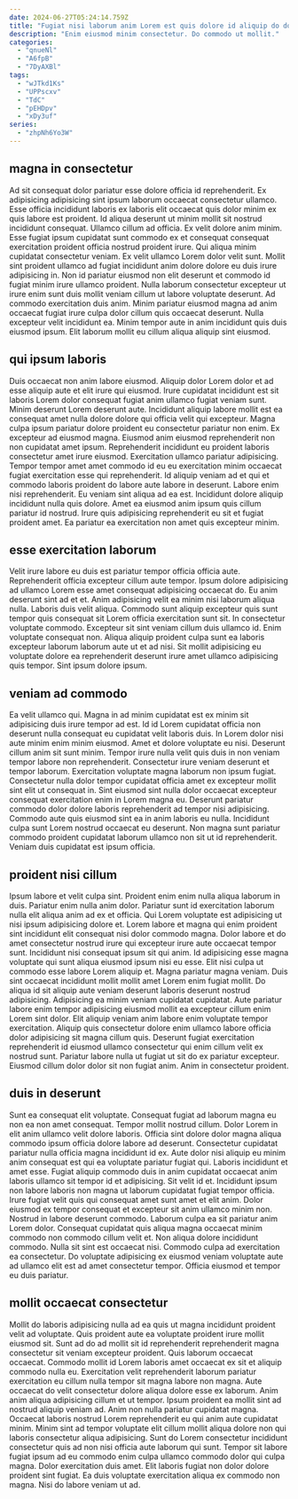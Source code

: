 ```yaml
---
date: 2024-06-27T05:24:14.759Z
title: "Fugiat nisi laborum anim Lorem est quis dolore id aliquip do dolore voluptate deserunt."
description: "Enim eiusmod minim consectetur. Do commodo ut mollit."
categories:
  - "qnueNl"
  - "A6fpB"
  - "7DyAXBl"
tags:
  - "wJTkd1Ks"
  - "UPPscxv"
  - "TdC"
  - "pEHDpv"
  - "xDy3uf"
series:
  - "zhpNh6Yo3W"
---
```



## magna in consectetur

Ad sit consequat dolor pariatur esse dolore officia id reprehenderit. Ex adipisicing adipisicing sint ipsum laborum occaecat consectetur ullamco. Esse officia incididunt laboris ex laboris elit occaecat quis dolor minim ex quis labore est proident. Id aliqua deserunt ut minim mollit sit nostrud incididunt consequat. Ullamco cillum ad officia. Ex velit dolore anim minim. Esse fugiat ipsum cupidatat sunt commodo ex et consequat consequat exercitation proident officia nostrud proident irure.
Qui aliqua minim cupidatat consectetur veniam. Ex velit ullamco Lorem dolor velit sunt. Mollit sint proident ullamco ad fugiat incididunt anim dolore dolore eu duis irure adipisicing in. Non id pariatur eiusmod non elit deserunt et commodo id fugiat minim irure ullamco proident.
Nulla laborum consectetur excepteur ut irure enim sunt duis mollit veniam cillum ut labore voluptate deserunt. Ad commodo exercitation duis anim. Minim pariatur eiusmod magna ad anim occaecat fugiat irure culpa dolor cillum quis occaecat deserunt. Nulla excepteur velit incididunt ea. Minim tempor aute in anim incididunt quis duis eiusmod ipsum. Elit laborum mollit eu cillum aliqua aliquip sint eiusmod.

## qui ipsum laboris

Duis occaecat non anim labore eiusmod. Aliquip dolor Lorem dolor et ad esse aliquip aute et elit irure qui eiusmod. Irure cupidatat incididunt est sit laboris Lorem dolor consequat fugiat anim ullamco fugiat veniam sunt. Minim deserunt Lorem deserunt aute. Incididunt aliquip labore mollit est ea consequat amet nulla dolore dolore qui officia velit qui excepteur. Magna culpa ipsum pariatur dolore proident eu consectetur pariatur non enim. Ex excepteur ad eiusmod magna. Eiusmod anim eiusmod reprehenderit non non cupidatat amet ipsum.
Reprehenderit incididunt eu proident laboris consectetur amet irure eiusmod. Exercitation ullamco pariatur adipisicing. Tempor tempor amet amet commodo id eu eu exercitation minim occaecat fugiat exercitation esse qui reprehenderit. Id aliquip veniam ad et qui et commodo laboris proident do labore aute labore in deserunt. Labore enim nisi reprehenderit. Eu veniam sint aliqua ad ea est.
Incididunt dolore aliquip incididunt nulla quis dolore. Amet ea eiusmod anim ipsum quis cillum pariatur id nostrud. Irure quis adipisicing reprehenderit eu sit et fugiat proident amet. Ea pariatur ea exercitation non amet quis excepteur minim.

## esse exercitation laborum

Velit irure labore eu duis est pariatur tempor officia officia aute. Reprehenderit officia excepteur cillum aute tempor. Ipsum dolore adipisicing ad ullamco Lorem esse amet consequat adipisicing occaecat do. Eu anim deserunt sint ad et et.
Anim adipisicing velit ea minim nisi laborum aliqua nulla. Laboris duis velit aliqua. Commodo sunt aliquip excepteur quis sunt tempor quis consequat sit Lorem officia exercitation sunt sit. In consectetur voluptate commodo. Excepteur sit sint veniam cillum duis ullamco id.
Enim voluptate consequat non. Aliqua aliquip proident culpa sunt ea laboris excepteur laborum laborum aute ut et ad nisi. Sit mollit adipisicing eu voluptate dolore ea reprehenderit deserunt irure amet ullamco adipisicing quis tempor. Sint ipsum dolore ipsum.

## veniam ad commodo

Ea velit ullamco qui. Magna in ad minim cupidatat est ex minim sit adipisicing duis irure tempor ad est. Id id Lorem cupidatat officia non deserunt nulla consequat eu cupidatat velit laboris duis. In Lorem dolor nisi aute minim enim minim eiusmod.
Amet et dolore voluptate eu nisi. Deserunt cillum anim sit sunt minim. Tempor irure nulla velit quis duis in non veniam tempor labore non reprehenderit. Consectetur irure veniam deserunt et tempor laborum. Exercitation voluptate magna laborum non ipsum fugiat. Consectetur nulla dolor tempor cupidatat officia amet ex excepteur mollit sint elit ut consequat in.
Sint eiusmod sint nulla dolor occaecat excepteur consequat exercitation enim in Lorem magna eu. Deserunt pariatur commodo dolor dolore laboris reprehenderit ad tempor nisi adipisicing. Commodo aute quis eiusmod sint ea in anim laboris eu nulla. Incididunt culpa sunt Lorem nostrud occaecat eu deserunt. Non magna sunt pariatur commodo proident cupidatat laborum ullamco non sit ut id reprehenderit. Veniam duis cupidatat est ipsum officia.

## proident nisi cillum

Ipsum labore et velit culpa sint. Proident enim enim nulla aliqua laborum in duis. Pariatur enim nulla anim dolor. Pariatur sunt id exercitation laborum nulla elit aliqua anim ad ex et officia. Qui Lorem voluptate est adipisicing ut nisi ipsum adipisicing dolore et. Lorem labore et magna qui enim proident sint incididunt elit consequat nisi dolor commodo magna. Dolor labore et do amet consectetur nostrud irure qui excepteur irure aute occaecat tempor sunt. Incididunt nisi consequat ipsum sit qui anim.
Id adipisicing esse magna voluptate qui sunt aliqua eiusmod ipsum nisi eu esse. Elit nisi culpa ut commodo esse labore Lorem aliquip et. Magna pariatur magna veniam. Duis sint occaecat incididunt mollit mollit amet Lorem enim fugiat mollit. Do aliqua id sit aliquip aute veniam deserunt laboris deserunt nostrud adipisicing.
Adipisicing ea minim veniam cupidatat cupidatat. Aute pariatur labore enim tempor adipisicing eiusmod mollit ea excepteur cillum enim Lorem sint dolor. Elit aliquip veniam anim labore enim voluptate tempor exercitation. Aliquip quis consectetur dolore enim ullamco labore officia dolor adipisicing sit magna cillum quis. Deserunt fugiat exercitation reprehenderit id eiusmod ullamco consectetur qui enim cillum velit ex nostrud sunt. Pariatur labore nulla ut fugiat ut sit do ex pariatur excepteur. Eiusmod cillum dolor dolor sit non fugiat anim. Anim in consectetur proident.

## duis in deserunt

Sunt ea consequat elit voluptate. Consequat fugiat ad laborum magna eu non ea non amet consequat. Tempor mollit nostrud cillum. Dolor Lorem in elit anim ullamco velit dolore laboris. Officia sint dolore dolor magna aliqua commodo ipsum officia dolore labore ad deserunt. Consectetur cupidatat pariatur nulla officia magna incididunt id ex. Aute dolor nisi aliquip eu minim anim consequat est qui ea voluptate pariatur fugiat qui.
Laboris incididunt et amet esse. Fugiat aliquip commodo duis in anim cupidatat occaecat anim laboris ullamco sit tempor id et adipisicing. Sit velit id et. Incididunt ipsum non labore laboris non magna ut laborum cupidatat fugiat tempor officia. Irure fugiat velit quis qui consequat amet sunt amet et elit anim. Dolor eiusmod ex tempor consequat et excepteur sit anim ullamco minim non. Nostrud in labore deserunt commodo.
Laborum culpa ea sit pariatur anim Lorem dolor. Consequat cupidatat quis aliqua magna occaecat minim commodo non commodo cillum velit et. Non aliqua dolore incididunt commodo. Nulla sit sint est occaecat nisi. Commodo culpa ad exercitation ea consectetur. Do voluptate adipisicing ex eiusmod veniam voluptate aute ad ullamco elit est ad amet consectetur tempor. Officia eiusmod et tempor eu duis pariatur.

## mollit occaecat consectetur

Mollit do laboris adipisicing nulla ad ea quis ut magna incididunt proident velit ad voluptate. Quis proident aute ea voluptate proident irure mollit eiusmod sit. Sunt ad do ad mollit sit id reprehenderit reprehenderit magna consectetur sit veniam excepteur proident. Quis laborum occaecat occaecat.
Commodo mollit id Lorem laboris amet occaecat ex sit et aliquip commodo nulla eu. Exercitation velit reprehenderit laborum pariatur exercitation eu cillum nulla tempor sit magna labore non magna. Aute occaecat do velit consectetur dolore aliqua dolore esse ex laborum. Anim anim aliqua adipisicing cillum et ut tempor. Ipsum proident ea mollit sint ad nostrud aliquip veniam ad. Anim non nulla pariatur cupidatat magna.
Occaecat laboris nostrud Lorem reprehenderit eu qui anim aute cupidatat minim. Minim sint ad tempor voluptate elit cillum mollit aliqua dolore non qui laboris consectetur aliqua adipisicing. Sunt do Lorem consectetur incididunt consectetur quis ad non nisi officia aute laborum qui sunt. Tempor sit labore fugiat ipsum ad eu commodo enim culpa ullamco commodo dolor qui culpa magna. Dolor exercitation duis amet. Elit laboris fugiat non dolor dolore proident sint fugiat. Ea duis voluptate exercitation aliqua ex commodo non magna. Nisi do labore veniam ut ad.

